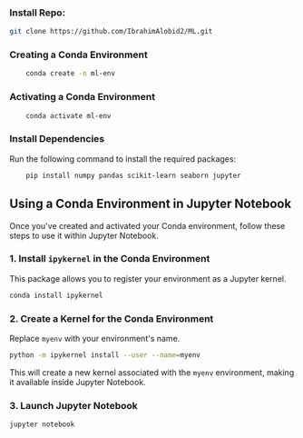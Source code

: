 ### Install Repo:

```bash
git clone https://github.com/IbrahimAlobid2/ML.git
```

### Creating a Conda Environment 

```bash
    conda create -n ml-env
```

### Activating a Conda Environment 

```bash
    conda activate ml-env
```


###  Install Dependencies  
Run the following command to install the required packages:  
```bash
    pip install numpy pandas scikit-learn seaborn jupyter
```



##  Using a Conda Environment in Jupyter Notebook

Once you've created and activated your Conda environment, follow these steps to use it within Jupyter Notebook.

### 1. Install `ipykernel` in the Conda Environment

This package allows you to register your environment as a Jupyter kernel.

```bash
conda install ipykernel
````

### 2. Create a Kernel for the Conda Environment

Replace `myenv` with your environment's name.

```bash
python -m ipykernel install --user --name=myenv
```

This will create a new kernel associated with the `myenv` environment, making it available inside Jupyter Notebook.

### 3. Launch Jupyter Notebook

```bash
jupyter notebook
```


